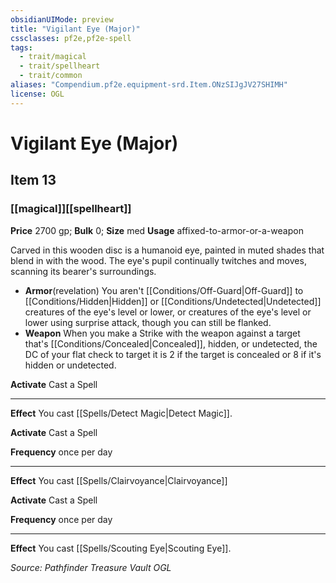```yaml
---
obsidianUIMode: preview
title: "Vigilant Eye (Major)"
cssclasses: pf2e,pf2e-spell
tags:
  - trait/magical
  - trait/spellheart
  - trait/common
aliases: "Compendium.pf2e.equipment-srd.Item.ONzSIJgJV27SHIMH"
license: OGL
---
```

# Vigilant Eye (Major)
## Item 13
### [[magical]][[spellheart]]


**Price** 2700 gp; 
**Bulk** 0; **Size** med
**Usage** affixed-to-armor-or-a-weapon

Carved in this wooden disc is a humanoid eye, painted in muted shades that blend in with the wood. The eye's pupil continually twitches and moves, scanning its bearer's surroundings.

*   **Armor**(revelation) You aren't [[Conditions/Off-Guard|Off-Guard]] to [[Conditions/Hidden|Hidden]] or [[Conditions/Undetected|Undetected]] creatures of the eye's level or lower, or creatures of the eye's level or lower using surprise attack, though you can still be flanked.
*   **Weapon** When you make a Strike with the weapon against a target that's [[Conditions/Concealed|Concealed]], hidden, or undetected, the DC of your flat check to target it is 2 if the target is concealed or 8 if it's hidden or undetected.

**Activate** Cast a Spell

* * *

**Effect** You cast [[Spells/Detect Magic|Detect Magic]].

**Activate** Cast a Spell

**Frequency** once per day

* * *

**Effect** You cast [[Spells/Clairvoyance|Clairvoyance]]

**Activate** Cast a Spell

**Frequency** once per day

* * *

**Effect** You cast [[Spells/Scouting Eye|Scouting Eye]].

*Source: Pathfinder Treasure Vault*
*OGL*